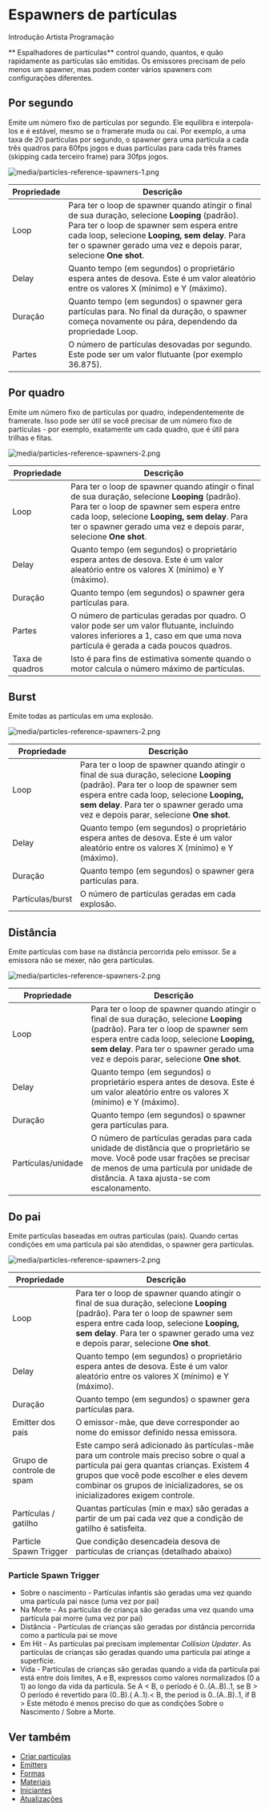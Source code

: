# Espawners de partículas

<span class="badge text-bg-primary">Introdução</span>
<span class="badge text-bg-success">Artista </span>
<span class="badge text-bg-success">Programação</span>

** Espalhadores de partículas** control quando, quantos, e quão rapidamente as partículas são emitidas. Os emissores precisam de pelo menos um spawner, mas podem conter vários spawners com configurações diferentes.

## Por segundo

Emite um número fixo de partículas por segundo. Ele equilibra e interpola-los e é estável, mesmo se o framerate muda ou cai. Por exemplo, a uma taxa de 20 partículas por segundo, o spawner gera uma partícula a cada três quadros para 60fps jogos e duas partículas para cada três frames (skipping cada terceiro frame) para 30fps jogos.

![media/particles-reference-spawners-1.png](media/particles-reference-spawners-1.png)

| Propriedade | Descrição |
|-------------------------|--------------------------------------------------------------------------------------------------------|
| Loop | Para ter o loop de spawner quando atingir o final de sua duração, selecione **Looping** (padrão). Para ter o loop de spawner sem espera entre cada loop, selecione **Looping, sem delay**. Para ter o spawner gerado uma vez e depois parar, selecione **One shot**. |
| Delay | Quanto tempo (em segundos) o proprietário espera antes de desova. Este é um valor aleatório entre os valores X (mínimo) e Y (máximo). |
| Duração | Quanto tempo (em segundos) o spawner gera partículas para. No final da duração, o spawner começa novamente ou pára, dependendo da propriedade Loop. |
| Partes | O número de partículas desovadas por segundo. Este pode ser um valor flutuante (por exemplo 36.875). |

## Por quadro

Emite um número fixo de partículas por quadro, independentemente de framerate. Isso pode ser útil se você precisar de um número fixo de partículas - por exemplo, exatamente um cada quadro, que é útil para trilhas e fitas.

![media/particles-reference-spawners-2.png](media/particles-reference-spawners-2.png)

| Propriedade | Descrição |
|-------------------------|--------------------------------------------------------------------------------------------------------|
| Loop | Para ter o loop de spawner quando atingir o final de sua duração, selecione **Looping** (padrão). Para ter o loop de spawner sem espera entre cada loop, selecione **Looping, sem delay**. Para ter o spawner gerado uma vez e depois parar, selecione **One shot**. |
| Delay | Quanto tempo (em segundos) o proprietário espera antes de desova. Este é um valor aleatório entre os valores X (mínimo) e Y (máximo). |
| Duração | Quanto tempo (em segundos) o spawner gera partículas para. |
| Partes | O número de partículas geradas por quadro. O valor pode ser um valor flutuante, incluindo valores inferiores a 1, caso em que uma nova partícula é gerada a cada poucos quadros. |
| Taxa de quadros | Isto é para fins de estimativa somente quando o motor calcula o número máximo de partículas. |

## Burst

Emite todas as partículas em uma explosão.

![media/particles-reference-spawners-2.png](media/particles-reference-spawners-3.png)

| Propriedade | Descrição |
|-------------------------|--------------------------------------------------------------------------------------------------------|
| Loop | Para ter o loop de spawner quando atingir o final de sua duração, selecione **Looping** (padrão). Para ter o loop de spawner sem espera entre cada loop, selecione **Looping, sem delay**. Para ter o spawner gerado uma vez e depois parar, selecione **One shot**. |
| Delay | Quanto tempo (em segundos) o proprietário espera antes de desova. Este é um valor aleatório entre os valores X (mínimo) e Y (máximo). |
| Duração | Quanto tempo (em segundos) o spawner gera partículas para. |
| Partículas/burst | O número de partículas geradas em cada explosão. |

## Distância

Emite partículas com base na distância percorrida pelo emissor. Se a emissora não se mexer, não gera partículas.

![media/particles-reference-spawners-2.png](media/particles-reference-spawners-4.png)

| Propriedade | Descrição |
|-------------------------|--------------------------------------------------------------------------------------------------------|
| Loop | Para ter o loop de spawner quando atingir o final de sua duração, selecione **Looping** (padrão). Para ter o loop de spawner sem espera entre cada loop, selecione **Looping, sem delay**. Para ter o spawner gerado uma vez e depois parar, selecione **One shot**. |
| Delay | Quanto tempo (em segundos) o proprietário espera antes de desova. Este é um valor aleatório entre os valores X (mínimo) e Y (máximo). |
| Duração | Quanto tempo (em segundos) o spawner gera partículas para. |
| Partículas/unidade | O número de partículas geradas para cada unidade de distância que o proprietário se move. Você pode usar frações se precisar de menos de uma partícula por unidade de distância. A taxa ajusta-se com escalonamento. |

## Do pai

Emite partículas baseadas em outras partículas (pais). Quando certas condições em uma partícula pai são atendidas, o spawner gera partículas.

![media/particles-reference-spawners-2.png](media/particles-reference-spawners-5.png)

| Propriedade | Descrição |
|-------------------------|--------------------------------------------------------------------------------------------------------|
| Loop | Para ter o loop de spawner quando atingir o final de sua duração, selecione **Looping** (padrão). Para ter o loop de spawner sem espera entre cada loop, selecione **Looping, sem delay**. Para ter o spawner gerado uma vez e depois parar, selecione **One shot**. |
| Delay | Quanto tempo (em segundos) o proprietário espera antes de desova. Este é um valor aleatório entre os valores X (mínimo) e Y (máximo). |
| Duração | Quanto tempo (em segundos) o spawner gera partículas para. |
| Emitter dos pais | O emissor-mãe, que deve corresponder ao nome do emissor definido nessa emissora. |
| Grupo de controle de spam | Este campo será adicionado às partículas-mãe para um controle mais preciso sobre o qual a partícula pai gera quantas crianças. Existem 4 grupos que você pode escolher e eles devem combinar os grupos de inicializadores, se os inicializadores exigem controle. |
| Partículas / gatilho | Quantas partículas (min e max) são geradas a partir de um pai cada vez que a condição de gatilho é satisfeita. |
| Particle Spawn Trigger | Que condição desencadeia desova de partículas de crianças (detalhado abaixo) |

### Particle Spawn Trigger
- Sobre o nascimento - Partículas infantis são geradas uma vez quando uma partícula pai nasce (uma vez por pai)
- Na Morte - As partículas de criança são geradas uma vez quando uma partícula pai morre (uma vez por pai)
- Distância - Partículas de crianças são geradas por distância percorrida como a partícula pai se move
- Em Hit - As partículas pai precisam implementar *Collision Updater*. As partículas de crianças são geradas quando uma partícula pai atinge a superfície.
- Vida - Partículas de crianças são geradas quando a vida da partícula pai está entre dois limites, A e B, expressos como valores normalizados (0 a 1) ao longo da vida da partícula. Se A < B, o período é 0..(A..B)..1, se B > O período é revertido para (0..B).( A..1).< B, the period is 0..(A..B)..1, if B > Este método é menos preciso do que as condições Sobre o Nascimento / Sobre a Morte.

## Ver também

* [Criar partículas](create-particles.md)
* [Emitters](emitters.md)
* [Formas](shapes.md)
* [Materiais](materials.md)
* [Iniciantes](initializers.md)
* [Atualizações](updaters.md)